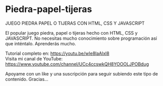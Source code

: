 # Piedra-papel-tijeras
JUEGO PIEDRA PAPEL O TIJERAS CON HTML, CSS Y JAVASCRIPT

El popular juego piedra, papel o tijeras hecho con HTML, CSS y JAVASCRIPT.
No necesitas mucho conocimiento sobre programación así que inténtalo. Aprenderás mucho.

Tutorial completo en: https://youtu.be/wIe8laAlxl8                                                                                         
Visita mi canal de YouTube: https://www.youtube.com/channel/UCc4ccswkQH8YOOOLJPOBdug

Apoyame con un like y una suscripción para seguir subiendo este tipo de contenido.
Gracias...
